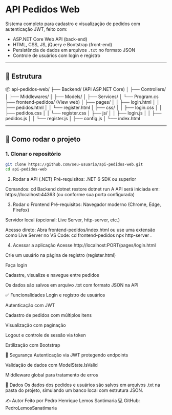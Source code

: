 # API Pedidos Web

Sistema completo para cadastro e visualização de pedidos com autenticação JWT, feito com:

- ASP.NET Core Web API (back-end)
- HTML, CSS, JS, jQuery e Bootstrap (front-end)
- Persistência de dados em arquivos `.txt` no formato JSON
- Controle de usuários com login e registro

---

## 📁 Estrutura
📦 api-pedidos-web/
├── Backend/ (API ASP.NET Core)
│ ├── Controllers/
│ ├── Middlewares/
│ ├── Models/
│ ├── Services/
│ └── Program.cs
├── frontend-pedidos/ (View web)
│ ├── pages/
│ │ ├── login.html
│ │ ├── pedidos.html
│ │ └── register.html
│ ├── css/
│ │ ├── login.css
│ │ ├── pedidos.css
│ │ └── register.css
│ ├── js/
│ │ ├── login.js
│ │ ├── pedidos.js
│ │ └── register.js
│ ├── config.js
│ └── index.html

---

## 🚀 Como rodar o projeto

### 1. Clonar o repositório

```bash
git clone https://github.com/seu-usuario/api-pedidos-web.git
cd api-pedidos-web 
```
2. Rodar a API (.NET)
Pré-requisitos:
.NET 6 SDK ou superior

Comandos:
cd Backend
dotnet restore
dotnet run
A API será iniciada em: https://localhost:44363 (ou conforme sua porta configurada)

3. Rodar o Frontend
Pré-requisitos:
Navegador moderno (Chrome, Edge, Firefox)

Servidor local (opcional: Live Server, http-server, etc.)

Acesso direto:
Abra frontend-pedidos/index.html ou use uma extensão como Live Server no VS Code:
cd frontend-pedidos
npx http-server .

4. Acessar a aplicação
Acesse http://localhost:PORT/pages/login.html

Crie um usuário na página de registro (register.html)

Faça login

Cadastre, visualize e navegue entre pedidos

Os dados são salvos em arquivo .txt com formato JSON na API

✅ Funcionalidades
Login e registro de usuários

Autenticação com JWT

Cadastro de pedidos com múltiplos itens

Visualização com paginação

Logout e controle de sessão via token

Estilização com Bootstrap

🔐 Segurança
Autenticação via JWT protegendo endpoints

Validação de dados com ModelState.IsValid

Middleware global para tratamento de erros

📁 Dados
Os dados dos pedidos e usuários são salvos em arquivos .txt na pasta do projeto, simulando um banco local com estrutura JSON.

✍️ Autor
Feito por Pedro Henrique Lemos Santimaria 💻
GitHub: PedroLemosSanatimaria

